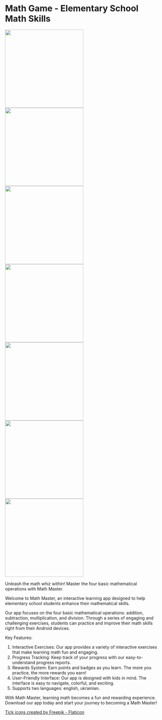 # Math Game - Elementary School Math Skills

<img src="1.jpg" width="258">   <img src="2.jpg" width="258">
<img src="3.jpg" width="258">   <img src="4.jpg" width="258">
<img src="5.jpg" width="258">   <img src="6.jpg" width="258">
<img src="7.jpg" width="258">   

Unleash the math whiz within! Master the four basic mathematical operations with Math Master.


Welcome to Math Master, an interactive learning app designed to help elementary school students enhance their mathematical skills.

Our app focuses on the four basic mathematical operations: addition, subtraction, multiplication, and division.
Through a series of engaging and challenging exercises, students can practice and improve their math skills right from their Android devices.

Key Features:
  1. Interactive Exercises: Our app provides a variety of interactive exercises that make learning math fun and engaging.
  2. Progress Tracking: Keep track of your progress with our easy-to-understand progress reports.
  3. Rewards System: Earn points and badges as you learn. The more you practice, the more rewards you earn!
  4. User-Friendly Interface: Our app is designed with kids in mind. The interface is easy to navigate, colorful, and exciting.
  5. Supports two languages: english, ukrainian.

With Math Master, learning math becomes a fun and rewarding experience. Download our app today and start your journey to becoming a Math Master!

<a href="https://www.flaticon.com/free-icons/tick" title="tick icons">Tick icons created by Freepik - Flaticon</a>
